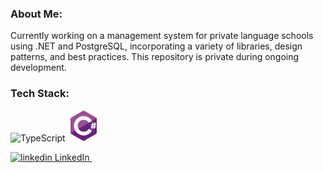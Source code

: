 ### About Me:

Currently working on a management system for private language schools using .NET and PostgreSQL, incorporating a variety of libraries, design patterns, and best practices. This repository is private during ongoing development.

### Tech Stack:

<p align="left">
  <img src="https://user-images.githubusercontent.com/25181517/121405754-b4f48f80-c95d-11eb-8893-fc325bde617f.png" alt="TypeScript" width="50" height="50"/>
  <img src="https://raw.githubusercontent.com/devicons/devicon/master/icons/csharp/csharp-original.svg" alt="JavaScript" width="50" height="50"/>
<p>

<p>
  <a href="https://www.linkedin.com/[removed]" rel="nofollow noreferrer">
    <img src="https://i.sstatic.net/gVE0j.png" alt="linkedin"> LinkedIn
  </a> &nbsp; 
</p>
